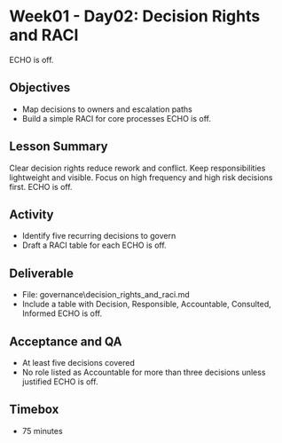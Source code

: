 # Week01 - Day02: Decision Rights and RACI
ECHO is off.
## Objectives
- Map decisions to owners and escalation paths
- Build a simple RACI for core processes
ECHO is off.
## Lesson Summary
Clear decision rights reduce rework and conflict. Keep responsibilities lightweight and visible. Focus on high frequency and high risk decisions first.
ECHO is off.
## Activity
- Identify five recurring decisions to govern
- Draft a RACI table for each
ECHO is off.
## Deliverable
- File: governance\decision_rights_and_raci.md
- Include a table with Decision, Responsible, Accountable, Consulted, Informed
ECHO is off.
## Acceptance and QA
- At least five decisions covered
- No role listed as Accountable for more than three decisions unless justified
ECHO is off.
## Timebox
- 75 minutes
